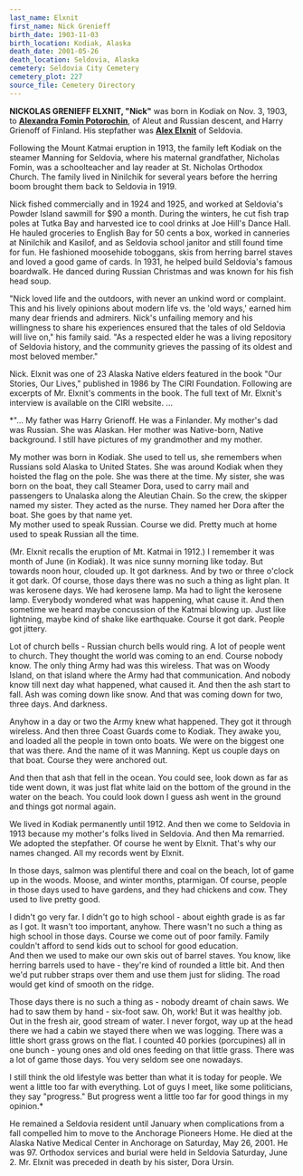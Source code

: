 ```yaml
---
last_name: Elxnit
first_name: Nick Grenieff
birth_date: 1903-11-03
birth_location: Kodiak, Alaska
death_date: 2001-05-26
death_location: Seldovia, Alaska
cemetery: Seldovia City Cemetery
cemetery_plot: 227
source_file: Cemetery Directory
---
```


**NICKOLAS GRENIEFF ELXNIT, "Nick"** was born in Kodiak on Nov. 3, 1903, to
[**Alexandra Fomin Potorochin**](./Elxnit_Alexandria_Potorochin), of Aleut and Russian descent, and Harry Grienoff of
Finland.  His stepfather was [**Alex Elxnit**](../_families/Elxnit_Family.md) of Seldovia.

Following the Mount Katmai eruption in 1913, the family left Kodiak on
the steamer Manning for Seldovia, where his maternal grandfather,
Nicholas Fomin, was a schoolteacher and lay reader at St. Nicholas
Orthodox Church. The family lived in Ninilchik for several years before
the herring boom brought them back to Seldovia in 1919.

Nick fished commercially and in 1924 and 1925, and worked at Seldovia's
Powder Island sawmill for $90 a month. During the winters, he cut fish
trap poles at Tutka Bay and harvested ice to cool drinks at Joe Hill's
Dance Hall. He hauled groceries to English Bay for 50 cents a box,
worked in canneries at Ninilchik and Kasilof, and as Seldovia school
janitor and still found time for fun. He fashioned moosehide toboggans,
skis from herring barrel staves and loved a good game of cards. In 1931,
he helped build Seldovia's famous boardwalk. He danced during Russian
Christmas and was known for his fish head soup.

"Nick loved life and the outdoors, with never an unkind word or
complaint. This and his lively opinions about modern life vs. the 'old
ways,' earned him many dear friends and admirers. Nick's unfailing
memory and his willingness to share his experiences ensured that the
tales of old Seldovia will live on," his family said. "As a respected
elder he was a living repository of Seldovia history, and the community
grieves the passing of its oldest and most beloved member."

Nick. Elxnit was one of 23 Alaska Native elders featured in the book
"Our Stories, Our Lives," published in 1986 by The CIRI Foundation.
Following are excerpts of Mr. Elxnit's comments in the book. The full
text of Mr. Elxnit's interview is available on the CIRI website. ...  
  
*"... My father was Harry Grienoff. He was a Finlander. My mother's dad
was Russian. She was Alaskan. Her mother was Native-born, Native
background. I still have pictures of my grandmother and my mother.  
  
My mother was born in Kodiak. She used to tell us, she remembers when
Russians sold Alaska to United States. She was around Kodiak when they
hoisted the flag on the pole. She was there at the time. My sister, she
was born on the boat, they call Steamer Dora, used to carry mail and
passengers to Unalaska along the Aleutian Chain. So the crew, the
skipper named my sister. They acted as the nurse. They named her Dora
after the boat. She goes by that name yet.  
My mother used to speak Russian. Course we did. Pretty much at home used
to speak Russian all the time.  
  
(Mr. Elxnit recalls the eruption of Mt. Katmai in 1912.) I remember it
was month of June (in Kodiak). It was nice sunny morning like today. But
towards noon hour, clouded up. It got darkness. And by two or three
o'clock it got dark. Of course, those days there was no such a thing as
light plan. It was kerosene days. We had kerosene lamp. Ma had to light
the kerosene lamp. Everybody wondered what was happening, what cause it.
And then sometime we heard maybe concussion of the Katmai blowing up.
Just like lightning, maybe kind of shake like earthquake. Course it got
dark. People got jittery.  
  
Lot of church bells - Russian church bells would ring. A lot of people
went to church. They thought the world was coming to an end. Course
nobody know. The only thing Army had was this wireless. That was on
Woody Island, on that island where the Army had that communication. And
nobody know till next day what happened, what caused it. And then the
ash start to fall. Ash was coming down like snow. And that was coming
down for two, three days. And darkness.  
  
Anyhow in a day or two the Army knew what happened. They got it through
wireless. And then three Coast Guards come to Kodiak. They awake you,
and loaded all the people in town onto boats. We were on the biggest one
that was there. And the name of it was Manning. Kept us couple days on
that boat. Course they were anchored out.  
  
And then that ash that fell in the ocean. You could see, look down as
far as tide went down, it was just flat white laid on the bottom of the
ground in the water on the beach. You could look down I guess ash went
in the ground and things got normal again.  
  
We lived in Kodiak permanently until 1912. And then we come to Seldovia
in 1913 because my mother's folks lived in Seldovia. And then Ma
remarried. We adopted the stepfather. Of course he went by Elxnit.
That's why our names changed. All my records went by Elxnit.  
  
In those days, salmon was plentiful there and coal on the beach, lot of
game up in the woods. Moose, and winter months, ptarmigan. Of course,
people in those days used to have gardens, and they had chickens and
cow. They used to live pretty good.  
  
I didn't go very far. I didn't go to high school - about eighth grade is
as far as I got. It wasn't too important, anyhow. There wasn't no such a
thing as high school in those days. Course we come out of poor family.
Family couldn't afford to send kids out to school for good education.  
And then we used to make our own skis out of barrel staves. You know,
like herring barrels used to have - they're kind of rounded a little
bit. And then we'd put rubber straps over them and use them just for
sliding. The road would get kind of smooth on the ridge.  
  
Those days there is no such a thing as - nobody dreamt of chain saws. We
had to saw them by hand - six-foot saw. Oh, work\! But it was healthy
job. Out in the fresh air, good stream of water. I never forgot, way up
at the head there we had a cabin we stayed there when we was logging.
There was a little short grass grows on the flat. I counted 40 porkies
(porcupines) all in one bunch - young ones and old ones feeding on that
little grass. There was a lot of game those days. You very seldom see
one nowadays.  
  
I still think the old lifestyle was better than what it is today for
people. We went a little too far with everything. Lot of guys I meet,
like some politicians, they say "progress." But progress went a little
too far for good things in my opinion.*

He remained a Seldovia resident until January when complications from a
fall compelled him to move to the Anchorage Pioneers Home. He died at
the Alaska Native Medical Center in Anchorage on Saturday, May 26, 2001.
He was 97. Orthodox services and burial were held in Seldovia Saturday,
June 2. Mr. Elxnit was preceded in death by his sister, Dora Ursin.

